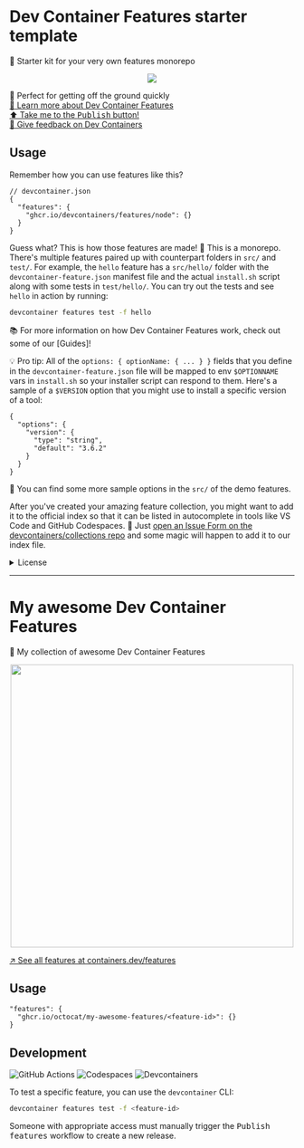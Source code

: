 # Dev Container Features starter template

🧰 Starter kit for your very own features monorepo

<p align=center>
  <img src="https://github.com/devcontainers-community/features-starter/assets/61068799/11964e2f-a292-4694-b094-60e4079dc058">
</p>

🚀 Perfect for getting off the ground quickly \
[📖 Learn more about Dev Container Features]() \
[⬆️ Take me to the <kbd>Publish</kbd> button!]() \
[📢 Give feedback on Dev Containers](https://github.com/devcontainers/spec/issues/61)

## Usage

Remember how you can use features like this?

```jsonc
// devcontainer.json
{
  "features": {
    "ghcr.io/devcontainers/features/node": {}
  }
}
```

Guess what? This is how those features are made! 🍰 This is a monorepo. There's
multiple features paired up with counterpart folders in `src/` and `test/`. For
example, the `hello` feature has a `src/hello/` folder with the
`devcontainer-feature.json` manifest file and the actual `install.sh` script
along with some tests in `test/hello/`. You can try out the tests and see
`hello` in action by running:

```sh
devcontainer features test -f hello
```

📚 For more information on how Dev Container Features work, check out some of
our [Guides]!

💡 Pro tip: All of the `options: { optionName: { ... } }` fields that you define
in the `devcontainer-feature.json` file will be mapped to env `$OPTIONNAME` vars
in `install.sh` so your installer script can respond to them. Here's a sample of
a `$VERSION` option that you might use to install a specific version of a tool:

```jsonc
{
  "options": {
    "version": {
      "type": "string",
      "default": "3.6.2"
    }
  }
}
```

📕 You can find some more sample options in the `src/` of the demo features.

After you've created your amazing feature collection, you might want to add it
to the official index so that it can be listed in autocomplete in tools like VS
Code and GitHub Codespaces. 🤩 Just
[open an Issue Form on the devcontainers/collections repo](https://github.com/devcontainers2/collections/issues/new?template=add-collection.yml)
and some magic will happen to add it to our index file.

<details><summary>License</summary>

Even though the `LICENSE` file in this repository says "YOUR_NAME", that's just
to be a good template. It's actually licensed under these terms:

```
MIT License

Copyright (c) 2022 Microsoft Corporation

Permission is hereby granted, free of charge, to any person obtaining a copy
of this software and associated documentation files (the "Software"), to deal
in the Software without restriction, including without limitation the rights
to use, copy, modify, merge, publish, distribute, sublicense, and/or sell
copies of the Software, and to permit persons to whom the Software is
furnished to do so, subject to the following conditions:

The above copyright notice and this permission notice shall be included in all
copies or substantial portions of the Software.

THE SOFTWARE IS PROVIDED "AS IS", WITHOUT WARRANTY OF ANY KIND, EXPRESS OR
IMPLIED, INCLUDING BUT NOT LIMITED TO THE WARRANTIES OF MERCHANTABILITY,
FITNESS FOR A PARTICULAR PURPOSE AND NONINFRINGEMENT. IN NO EVENT SHALL THE
AUTHORS OR COPYRIGHT HOLDERS BE LIABLE FOR ANY CLAIM, DAMAGES OR OTHER
LIABILITY, WHETHER IN AN ACTION OF CONTRACT, TORT OR OTHERWISE, ARISING FROM,
OUT OF OR IN CONNECTION WITH THE SOFTWARE OR THE USE OR OTHER DEALINGS IN THE
SOFTWARE.
```

</details>

---

<!-- REMOVE EVERYTHING THIS LINE AND ABOVE -->

# My awesome Dev Container Features

🤩 My collection of awesome Dev Container Features

<p align=center>
  <img width=500 src="https://i.imgur.com/7iCBFSC.png">
</p>

<!-- prettier-ignore-start -->
<!-- START_FEATURE_LIST -->



<!-- END_FEATURE_LIST -->
<!-- prettier-ignore-end -->

[↗️ See all features at containers.dev/features](https://containers.dev/features)

## Usage

```jsonc
"features": {
  "ghcr.io/octocat/my-awesome-features/<feature-id>": {}
}
```

## Development

![GitHub Actions](https://img.shields.io/static/v1?style=for-the-badge&message=GitHub+Actions&color=2088FF&logo=GitHub+Actions&logoColor=FFFFFF&label=)
![Codespaces](https://img.shields.io/static/v1?style=for-the-badge&message=Codespaces&color=181717&logo=GitHub&logoColor=FFFFFF&label=)
![Devcontainers](https://img.shields.io/static/v1?style=for-the-badge&message=Devcontainers&color=2496ED&logo=Docker&logoColor=FFFFFF&label=)

To test a specific feature, you can use the `devcontainer` CLI:

```sh
devcontainer features test -f <feature-id>
```

Someone with appropriate access must manually trigger the <kbd>Publish
features</kbd> workflow to create a new release.
